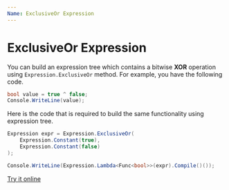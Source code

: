 ```yaml
---
Name: ExclusiveOr Expression
---
```


# ExclusiveOr Expression

You can build an expression tree which contains a bitwise **XOR** operation using `Expression.ExclusiveOr` method. For example, you have the following code.

```csharp
bool value = true ^ false;
Console.WriteLine(value);
```

Here is the code that is required to build the same functionality using expression tree. 

```csharp
Expression expr = Expression.ExclusiveOr(
    Expression.Constant(true),
    Expression.Constant(false)
);

Console.WriteLine(Expression.Lambda<Func<bool>>(expr).Compile()());
```

[Try it online](https://dotnetfiddle.net/GKSkuj)